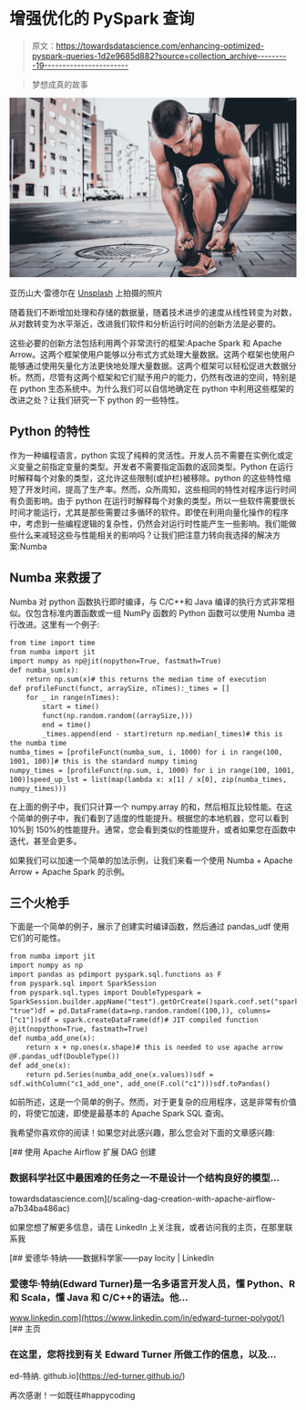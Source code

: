 # 增强优化的 PySpark 查询

> 原文：<https://towardsdatascience.com/enhancing-optimized-pyspark-queries-1d2e9685d882?source=collection_archive---------19----------------------->

> 梦想成真的故事

![](img/89fd4fa69c385f051e69dc8b8b5a07fe.png)

亚历山大·雷德尔在 [Unsplash](https://unsplash.com?utm_source=medium&utm_medium=referral) 上拍摄的照片

随着我们不断增加处理和存储的数据量，随着技术进步的速度从线性转变为对数，从对数转变为水平渐近，改进我们软件和分析运行时间的创新方法是必要的。

这些必要的创新方法包括利用两个非常流行的框架:Apache Spark 和 Apache Arrow。这两个框架使用户能够以分布式方式处理大量数据。这两个框架也使用户能够通过使用矢量化方法更快地处理大量数据。这两个框架可以轻松促进大数据分析。然而，尽管有这两个框架和它们赋予用户的能力，仍然有改进的空间，特别是在 python 生态系统中。为什么我们可以自信地确定在 python 中利用这些框架的改进之处？让我们研究一下 python 的一些特性。

## Python 的特性

作为一种编程语言，python 实现了纯粹的灵活性。开发人员不需要在实例化或定义变量之前指定变量的类型。开发者不需要指定函数的返回类型。Python 在运行时解释每个对象的类型，这允许这些限制(或护栏)被移除。python 的这些特性缩短了开发时间，提高了生产率。然而，众所周知，这些相同的特性对程序运行时间有负面影响。由于 python 在运行时解释每个对象的类型，所以一些软件需要很长时间才能运行，尤其是那些需要过多循环的软件。即使在利用向量化操作的程序中，考虑到一些编程逻辑的复杂性，仍然会对运行时性能产生一些影响。我们能做些什么来减轻这些与性能相关的影响吗？让我们把注意力转向我选择的解决方案:Numba

## Numba 来救援了

Numba 对 python 函数执行即时编译，与 C/C++和 Java 编译的执行方式非常相似。仅包含标准内置函数或一组 NumPy 函数的 Python 函数可以使用 Numba 进行改进。这里有一个例子:

```
from time import time
from numba import jit
import numpy as np@jit(nopython=True, fastmath=True)
def numba_sum(x): 
    return np.sum(x)# this returns the median time of execution
def profileFunct(funct, arraySize, nTimes):_times = [] 
    for _ in range(nTimes):
        start = time()
        funct(np.random.random((arraySize,)))
        end = time()
        _times.append(end - start)return np.median(_times)# this is the numba time
numba_times = [profileFunct(numba_sum, i, 1000) for i in range(100, 1001, 100)]# this is the standard numpy timing
numpy_times = [profileFunct(np.sum, i, 1000) for i in range(100, 1001, 100)]speed_up_lst = list(map(lambda x: x[1] / x[0], zip(numba_times, numpy_times)))
```

在上面的例子中，我们只计算一个 numpy.array 的和，然后相互比较性能。在这个简单的例子中，我们看到了适度的性能提升。根据您的本地机器，您可以看到 10%到 150%的性能提升。通常，您会看到类似的性能提升，或者如果您在函数中迭代，甚至会更多。

如果我们可以加速一个简单的加法示例，让我们来看一个使用 Numba + Apache Arrow + Apache Spark 的示例。

## 三个火枪手

下面是一个简单的例子，展示了创建实时编译函数，然后通过 pandas_udf 使用它们的可能性。

```
from numba import jit
import numpy as np
import pandas as pdimport pyspark.sql.functions as F
from pyspark.sql import SparkSession
from pyspark.sql.types import DoubleTypespark = SparkSession.builder.appName("test").getOrCreate()spark.conf.set("spark.sql.execution.arrow.enabled", "true")df = pd.DataFrame(data=np.random.random((100,)), columns=["c1"])sdf = spark.createDataFrame(df)# JIT compiled function
@jit(nopython=True, fastmath=True)
def numba_add_one(x):
    return x + np.ones(x.shape)# this is needed to use apache arrow
@F.pandas_udf(DoubleType())
def add_one(x):
    return pd.Series(numba_add_one(x.values))sdf = sdf.withColumn("c1_add_one", add_one(F.col("c1")))sdf.toPandas()
```

如前所述，这是一个简单的例子。然而，对于更复杂的应用程序，这是非常有价值的，将使它加速，即使是最基本的 Apache Spark SQL 查询。

我希望你喜欢你的阅读！如果您对此感兴趣，那么您会对下面的文章感兴趣:

[](/scaling-dag-creation-with-apache-airflow-a7b34ba486ac) [## 使用 Apache Airflow 扩展 DAG 创建

### 数据科学社区中最困难的任务之一不是设计一个结构良好的模型…

towardsdatascience.com](/scaling-dag-creation-with-apache-airflow-a7b34ba486ac) 

如果您想了解更多信息，请在 LinkedIn 上关注我，或者访问我的主页，在那里联系我

[](https://www.linkedin.com/in/edward-turner-polygot/) [## 爱德华·特纳——数据科学家——pay locity | LinkedIn

### 爱德华·特纳(Edward Turner)是一名多语言开发人员，懂 Python、R 和 Scala，懂 Java 和 C/C++的语法。他…

www.linkedin.com](https://www.linkedin.com/in/edward-turner-polygot/)  [## 主页

### 在这里，您将找到有关 Edward Turner 所做工作的信息，以及…

ed-特纳. github.io](https://ed-turner.github.io/) 

再次感谢！一如既往#happycoding